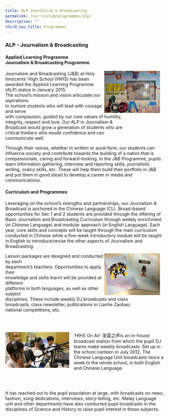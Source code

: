 ```yaml
---
title: ALP Journalism & Broadcasting
permalink: /curriculum/programmes/alp/
description: ""
third_nav_title: Programmes
---
```

### **ALP - Journalism & Broadcasting**

#### **Applied Learning Programme**<br> **Journalism & Broadcasting Programme**

<img src="/images/alp%201.jpg" style="width:35%;margin-right:15px;" align = "right">

Journalism and Broadcasting (J&B) at Holy Innocents’ High School (HIHS) has been awarded the Applied Learning Programme (ALP) status in January 2015. <br>The school’s mission and vision articulate our aspirations<br> to nurture students who will lead with courage and serve<br> with compassion, guided by our core values of humility,<br> integrity, respect and love. Our ALP in Journalism &<br> Broadcast would grow a generation of students who are<br> critical thinkers who exude confidence and can<br> communicate well.

Through their voices, whether in written or aural form, our students can influence society and contribute towards the building of a nation that is compassionate, caring and forward-looking. In the J&B Programme, pupils learn information gathering, interview and reporting skills, journalistic writing, oralcy skills, etc. These will help them build their portfolio in J&B and put them in good stead to develop a career in media and communications.

#### **Curriculum and Programmes**

Leveraging on the school’s strengths and partnerships, our Journalism & Broadcast is anchored in the Chinese Language (CL). Broad-based opportunities for Sec 1 and 2 students are provided through the offering of Basic Journalism and Broadcasting Curriculum through weekly enrichment (in Chinese Language) and modular approach (in English Language). Each year, core skills and concepts will be taught through the main curriculum conducted in Chinese while a five-week introductory module will be taught in English to introduce/revise the other aspects of Journalism and Broadcasting.

<img src="/images/alp%202.jpg" style="width:35%;margin-right:15px;" align = "right">

Lesson packages are designed and conducted by each <br>department’s teachers. Opportunities to apply their <br>knowledge and skills learnt will be provided at different <br>platforms in both languages, as well as other subject<br> disciplines. These include weekly DJ broadcasts and class <br>broadcasts, class newsletter, publications in Lianhe Zaobao,<br> national competitions, etc.	

<br><br>

<img src="/images/alp%203.jpg" style="width:40%;margin-right:15px;" align = "left">
‘HIHS On Air’ 圣婴之声is an in-house broadcast station from which the pupil DJ teams make weekly broadcasts. Set up in the school canteen in July 2012, The Chinese Language Unit broadcasts twice a week to the whole school, in both English and Chinese Language.

<br><br>

It has reached out to the pupil population at large, with broadcasts on news, fashion, song dedications, interviews, story-telling, etc. Malay Language unit and other departments have also conducted pupil broadcasts in the disciplines of Science and History to raise pupil interest in these subjects.